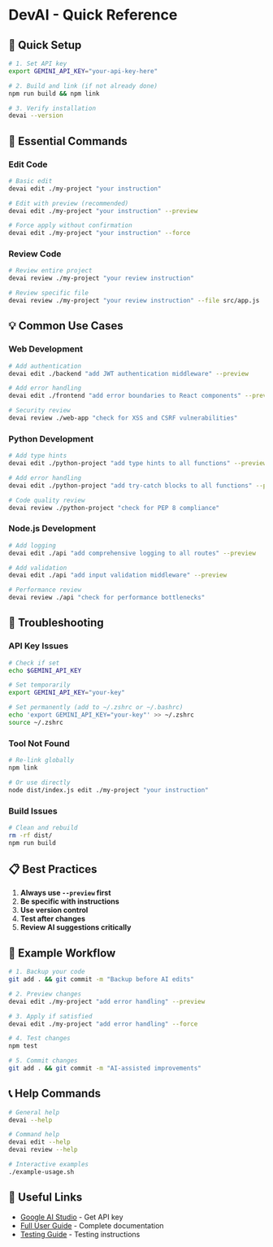 # DevAI - Quick Reference

## 🚀 Quick Setup

```bash
# 1. Set API key
export GEMINI_API_KEY="your-api-key-here"

# 2. Build and link (if not already done)
npm run build && npm link

# 3. Verify installation
devai --version
```

## 📝 Essential Commands

### Edit Code
```bash
# Basic edit
devai edit ./my-project "your instruction"

# Edit with preview (recommended)
devai edit ./my-project "your instruction" --preview

# Force apply without confirmation
devai edit ./my-project "your instruction" --force
```

### Review Code
```bash
# Review entire project
devai review ./my-project "your review instruction"

# Review specific file
devai review ./my-project "your review instruction" --file src/app.js
```

## 💡 Common Use Cases

### Web Development
```bash
# Add authentication
devai edit ./backend "add JWT authentication middleware" --preview

# Add error handling
devai edit ./frontend "add error boundaries to React components" --preview

# Security review
devai review ./web-app "check for XSS and CSRF vulnerabilities"
```

### Python Development
```bash
# Add type hints
devai edit ./python-project "add type hints to all functions" --preview

# Add error handling
devai edit ./python-project "add try-catch blocks to all functions" --preview

# Code quality review
devai review ./python-project "check for PEP 8 compliance"
```

### Node.js Development
```bash
# Add logging
devai edit ./api "add comprehensive logging to all routes" --preview

# Add validation
devai edit ./api "add input validation middleware" --preview

# Performance review
devai review ./api "check for performance bottlenecks"
```

## 🔧 Troubleshooting

### API Key Issues
```bash
# Check if set
echo $GEMINI_API_KEY

# Set temporarily
export GEMINI_API_KEY="your-key"

# Set permanently (add to ~/.zshrc or ~/.bashrc)
echo 'export GEMINI_API_KEY="your-key"' >> ~/.zshrc
source ~/.zshrc
```

### Tool Not Found
```bash
# Re-link globally
npm link

# Or use directly
node dist/index.js edit ./my-project "your instruction"
```

### Build Issues
```bash
# Clean and rebuild
rm -rf dist/
npm run build
```

## 📋 Best Practices

1. **Always use `--preview` first**
2. **Be specific with instructions**
3. **Use version control**
4. **Test after changes**
5. **Review AI suggestions critically**

## 🎯 Example Workflow

```bash
# 1. Backup your code
git add . && git commit -m "Backup before AI edits"

# 2. Preview changes
devai edit ./my-project "add error handling" --preview

# 3. Apply if satisfied
devai edit ./my-project "add error handling" --force

# 4. Test changes
npm test

# 5. Commit changes
git add . && git commit -m "AI-assisted improvements"
```

## 📞 Help Commands

```bash
# General help
devai --help

# Command help
devai edit --help
devai review --help

# Interactive examples
./example-usage.sh
```

## 🔗 Useful Links

- [Google AI Studio](https://makersuite.google.com/app/apikey) - Get API key
- [Full User Guide](./USER_GUIDE.md) - Complete documentation
- [Testing Guide](./TESTING_GUIDE.md) - Testing instructions
